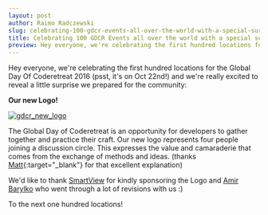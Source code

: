 ```yaml
---
layout: post
author: Raimo Radczewski
slug: celebrating-100-gdcr-events-all-over-the-world-with-a-special-sur
title: Celebrating 100 GDCR Events all over the world with a special surprise
preview: Hey everyone, we're celebrating the first hundred locations for the Global Day Of Coderetreat 2016 (psst, it's on Oct 22nd!) and we're really excited to reveal a little surprise we prepared for the community:&nbsp;<strong>Our new Logo!</strong>
---
```

Hey everyone, we're celebrating the first hundred locations for the Global Day Of Coderetreat 2016 (psst, it's on Oct 22nd!) and we're really excited to reveal a little surprise we prepared for the community:


**Our new Logo!**

[![gdcr_new_logo](http://api.ning.com:80/files/jSNhDxbJzkhXrrY0iRpH6BcVvhI*gxlw8omnpCMeGIbJPEBP6nkR*bZZpyI5nntSQEqOUPH*Oq8w8q3GW00f01l37OPmLcLO/globaldayiso1.ai.png)](http://api.ning.com:80/files/jSNhDxbJzkhXrrY0iRpH6BcVvhI*gxlw8omnpCMeGIbJPEBP6nkR*bZZpyI5nntSQEqOUPH*Oq8w8q3GW00f01l37OPmLcLO/globaldayiso1.ai.png)

The Global Day of Coderetreat is an opportunity for developers to gather together and practice their craft. Our new logo represents four people joining a discussion circle. This expresses the value and camaraderie that comes from the exchange
of methods and ideas. (thanks [Matt](https://twitter.com/mplavcan){:target="_blank"} for that excellent explanation)

We'd like to thank [SmartView](http://smartviewapp.com/) for kindly sponsoring the Logo and [Amir Barylko](https://twitter.com/abarylko) who went through a lot of revisions with us :)

To the next one hundred locations!

